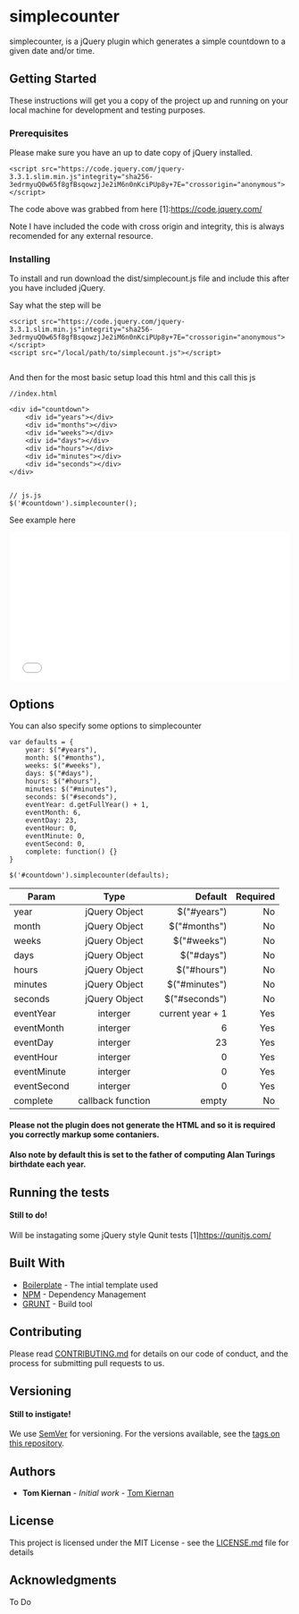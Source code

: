 # simplecounter

simplecounter, is a jQuery plugin which generates a simple countdown to a given date and/or time.

## Getting Started

These instructions will get you a copy of the project up and running on your local machine for development and testing purposes.

### Prerequisites

Please make sure you have an up to date copy of jQuery installed.

```
<script src="https://code.jquery.com/jquery-3.3.1.slim.min.js"integrity="sha256-3edrmyuQ0w65f8gfBsqowzjJe2iM6n0nKciPUp8y+7E="crossorigin="anonymous"></script> 
```
The code above was grabbed from here [1]:https://code.jquery.com/

Note I have included the code with cross origin and integrity, this is always recomended for any external resource.

### Installing

To install and run download the dist/simplecount.js file and include this after you have included jQuery.

Say what the step will be

```
<script src="https://code.jquery.com/jquery-3.3.1.slim.min.js"integrity="sha256-3edrmyuQ0w65f8gfBsqowzjJe2iM6n0nKciPUp8y+7E="crossorigin="anonymous"></script>
<script src="/local/path/to/simplecount.js"></script>
  
```

And then for the most basic setup load this html and this call this js

```
//index.html

<div id="countdown">
	<div id="years"></div>
	<div id="months"></div>
	<div id="weeks"></div>
	<div id="days"></div>
	<div id="hours"></div>
	<div id="minutes"></div>
	<div id="seconds"></div>
</div>


// js.js
$('#countdown').simplecounter();
```
See example here 
<iframe height='265' scrolling='no' title='Simple Counter Default Example' src='//codepen.io/tommyk/embed/JwYKJV/?height=265&theme-id=0&default-tab=css,result' frameborder='no' allowtransparency='true' allowfullscreen='true' style='width: 100%;'>See the Pen <a href='https://codepen.io/tommyk/pen/JwYKJV/'>Simple Counter Default Example</a> by Tom Kiernan (<a href='https://codepen.io/tommyk'>@tommyk</a>) on <a href='https://codepen.io'>CodePen</a>.
</iframe>

## Options 
You can also specify some options to simplecounter

```
var defaults = {
    year: $("#years"),
	month: $("#months"),
	weeks: $("#weeks"),
	days: $("#days"),
	hours: $("#hours"),
	minutes: $("#minutes"),
	seconds: $("#seconds"),
	eventYear: d.getFullYear() + 1,
	eventMonth: 6,
	eventDay: 23,
	eventHour: 0,
	eventMinute: 0,
	eventSecond: 0,
	complete: function() {}  
}

$('#countdown').simplecounter(defaults);
```

|Param        | Type           | Default  |Required  |
| ------------- |:-------------:| -----:|-------:|
| year     | jQuery Object | $("#years") | No|
| month      | jQuery Object      | $("#months") | No|
| weeks      | jQuery Object      | $("#weeks") | No|
| days      | jQuery Object      | $("#days") | No|
| hours      | jQuery Object      | $("#hours") | No|
| minutes      | jQuery Object      | $("#minutes") | No|
| seconds      | jQuery Object      | $("#seconds") | No|
| eventYear      | interger     | current year + 1 |Yes|
| eventMonth      | interger      | 6 |Yes|
| eventDay      | interger     | 23 |Yes|
| eventHour      | interger     | 0 |Yes|
| eventMinute      | interger      | 0 |Yes|
| eventSecond      | interger      | 0 |Yes|
| complete      | callback function      | empty |No |


#### Please not the plugin does not generate the HTML and so it is required you correctly markup some contaniers.
#### Also note by default this is set to the father of computing Alan Turings birthdate each year.

## Running the tests

#### Still to do! 
Will be instagating some jQuery style Qunit tests
[1]https://qunitjs.com/

## Built With

* [Boilerplate](https://github.com/jquery-boilerplate/jquery-patterns/blob/master/patterns/jquery.basic.plugin-boilerplate.js) - The intial template used
* [NPM](https://www.npmjs.com/) - Dependency Management
* [GRUNT](https://gruntjs.com/) - Build tool

## Contributing

Please read [CONTRIBUTING.md](https://gist.github.com/PurpleBooth/b24679402957c63ec426) for details on our code of conduct, and the process for submitting pull requests to us.

## Versioning
#### Still to instigate!
We use [SemVer](http://semver.org/) for versioning. For the versions available, see the [tags on this repository](https://github.com/your/project/tags). 

## Authors

* **Tom Kiernan** - *Initial work* - [Tom Kiernan](https://github.com/tomkiernan120)

## License

This project is licensed under the MIT License - see the [LICENSE.md](LICENSE.md) file for details

## Acknowledgments
To Do
